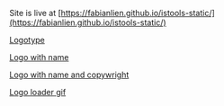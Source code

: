 Site is live at [https://fabianlien.github.io/istools-static/](https://fabianlien.github.io/istools-static/)

[Logotype](https://fabianlien.github.io/istools-static/logos/Logo.png)

[Logo with name](https://fabianlien.github.io/istools-static/logos/Logo_name.png)

[Logo with name and copywright](https://fabianlien.github.io/istools-static/logos/Logo_name_trademark.png)

[Logo loader gif](https://fabianlien.github.io/istools-static/gifs/is%20Tools%20loader.gif)

